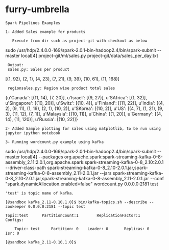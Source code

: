 # furry-umbrella
    Spark Pipelines Examples

    1- Added Sales example for products

       Execute from dir such as project-git with checkout as below

sudo /usr/hdp/2.4.0.0-169/spark-2.0.1-bin-hadoop2.4/bin/spark-submit --master local[4] project-git/ml/sales.py project-git/data/sales_per_day.txt


     Output:
     sales.py: Sales per product

[(1, 92), (2, 1), (4, 23), (7, 21), (9, 39), (10, 61), (11, 168)]

     regionsales.py: Region wise product total sales

{u'Canada': [(11, 14), (7, 20)], u'Israel': [(9, 27)], u'SAfrica': [(1, 32)], u'Singapore': [(10, 20)], u'Switz': [(10, 4)], u'Finland': [(11, 22)], u'India': [(4, 2), (9, 11), (1, 19), (2, 1), (10, 2)], u'SKorea': [(10, 2)], u'US': [(4, 7), (1, 21), (9, 3), (11, 12), (7, 1)], u'Malaysia': [(10, 11)], u'China': [(1, 20)], u'Germany': [(4, 14), (11, 120)], u'Russia': [(10, 22)]}


    2- Added Sample plotting for sales using matplotlib, to be run using jupyter ipython notebook

    3- Running wordcount.py example using kafka

sudo /usr/hdp/2.4.0.0-169/spark-2.0.1-bin-hadoop2.4/bin/spark-submit --master local[4] --packages org.apache.spark:spark-streaming-kafka-0-8-assembly_2.11:2.0.1,org.apache.spark:spark-streaming-kafka-0-8_2.10:2.0.1 --driver-class-path spark-streaming-kafka-0-8_2.10-2.0.1.jar,spark-streaming-kafka-0-8-assembly_2.11-2.0.1.jar --jars spark-streaming-kafka-0-8_2.10-2.0.1.jar,spark-streaming-kafka-0-8-assembly_2.11-2.0.1.jar --conf "spark.dynamicAllocation.enabled=false" wordcount.py 0.0.0.0:2181 test

    'test' is topic name of kafka.

    [@sandbox kafka_2.11-0.10.1.0]$ bin/kafka-topics.sh --describe --zookeeper 0.0.0.0:2181 --topic test

    Topic:test      PartitionCount:1        ReplicationFactor:1     Configs:

        Topic: test     Partition: 0    Leader: 0       Replicas: 0     Isr: 0

    [@sandbox kafka_2.11-0.10.1.0]$

